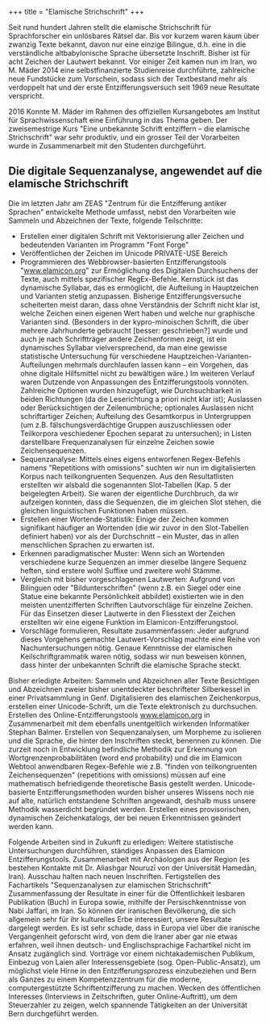 +++
title = "Elamische Strichschrift"
+++


Seit rund hundert Jahren stellt die elamische Strichschrift für Sprachforscher ein unlösbares Rätsel dar. Bis vor kurzem waren kaum über zwanzig Texte bekannt, davon nur eine einzige Bilingue, d.h. eine in die verständliche altbabylonische Sprache übersetzte Inschrift. Bisher ist für acht Zeichen der Lautwert bekannt. Vor einiger Zeit kamen nun im Iran, wo M. Mäder 2014 eine selbstfinanzierte Studienreise durchführte, zahlreiche neue Fundstücke zum Vorschein, sodass sich der Textbestand mehr als verdoppelt hat und der erste Entzifferungsversuch seit 1969 neue Resultate verspricht.

2016 Konnte M. Mäder im Rahmen des offiziellen Kursangebotes am Institut für Sprachwissenschaft eine Einführung in das Thema geben. Der zweisemestrige Kurs "Eine unbekannte Schrift entziffern – die elamische Strichschrift" war sehr produktiv, und ein grosser Teil der Vorarbeiten wurde in Zusammenarbeit mit den Studenten durchgeführt.

## Die digitale Sequenzanalyse, angewendet auf die elamische Strichschrift
Die im letzten Jahr am ZEAS "Zentrum für die Entzifferung antiker Sprachen" entwickelte Methode umfasst, nebst den Vorarbeiten wie Sammeln und Abzeichnen der Texte, folgende Teilschritte:
-  Erstellen einer  digitalen Schrift mit Vektorisierung aller Zeichen und bedeutenden Varianten im Programm "Font Forge"
-   Veröffentlichen der Zeichen im Unicode PRIVATE-USE Bereich
-  Programmieren des Webbrowser-basierten Entzifferungstools "www.elamicon.org" zur Ermöglichung des Digitalen Durchsuchens der Texte, auch mittels spezifischer RegEx-Befehle. Kernstück ist das dynamische Syllabar, das es ermöglicht, die Aufteilung in Hauptzeichen und Varianten stetig anzupassen. Bisherige Entzifferungsversuche scheiterten meist daran, dass ohne Verständnis der Schrift nicht klar ist, welche Zeichen einen eigenen Wert haben und welche nur graphische Varianten sind. (Besonders in der kypro-minoischen Schrift, die über mehrere Jahrhunderte  gebraucht [besser: geschrieben?] wurde und auch je nach Schriftträger andere Zeichenformen zeigt, ist ein dynamisches Syllabar vielversprechend, da man eine gewisse statistische Untersuchung für verschiedene Hauptzeichen-Varianten-Aufteilungen mehrmals durchlaufen lassen kann – ein Vorgehen, das ohne digitale Hilfsmittel nicht zu bewältigen wäre.)
Im weiteren Verlauf waren Dutzende von Anpassungen des Entzifferungstools vonnöten. Zahlreiche Optionen wurden hinzugefügt, wie Durchsuchbarkeit in beiden Richtungen (da die Leserichtung a priori nicht klar ist); Auslassen oder Berücksichtigen der Zeilenumbrüche; optionales Auslassen nicht schriftartiger Zeichen; Aufteilung des Gesamtkorpus in Untergruppen (um z.B. fälschungsverdächtige Gruppen auszuschliessen oder Teilkorpora veschiedener Epochen separat zu untersuchen); in Listen darstellbare Frequenzanalysen für einzelne Zeichen sowie Zeichensequenzen.
-  Sequenzanalyse: Mittels eines eigens entworfenen Regex-Befehls namens "Repetitions with omissions" suchten wir nun im digitalisierten Korpus nach teilkongruenten Sequenzen. Aus den Resultatlisten erstellten wir alsbald die sogenannten Slot-Tabellen (Kap. 5 der beigelegten Arbeit). Sie waren der eigentliche Durchbruch, da wir aufzeigen konnten, dass die Sequenzen, die im gleichen Slot stehen, die gleichen linguistischen Funktionen haben müssen.
-  Erstellen einer Wortende-Statistik: Einige der Zeichen kommen signifikant häufiger an Wortenden (die wir zuvor in den Slot-Tabellen definiert haben) vor als der Durchschnitt – ein Muster, das in allen menschlichen Sprachen zu erwarten ist.
-  Erkennen paradigmatischer Muster: Wenn sich an Wortenden verschiedene kurze Sequenzen an immer dieselbe längere Sequenz heften, sind erstere wohl Suffixe und zweitere wohl Stämme.
-  Vergleich mit bisher vorgeschlagenen Lautwerten: Aufgrund von Bilinguen oder "Bildunterschriften" (wenn z.B. ein Siegel oder eine Statue eine bekannte Persönlichkeit abbildet) existierten wie in den meisten unentzifferten Schriften Lautvorschläge für einzelne Zeichen. Für das Einsetzen dieser Lautwerte in den Fliesstext der Zeichen erstellten wir eine eigene Funktion im Elamicon-Entzifferungstool.
-  Vorschläge formulieren, Resultate zusammenfassen: Jeder aufgrund dieses Vorgehens gemachte Lautwert-Vorschlag machte eine Reihe von Nachuntersuchungen nötig. Genaue Kenntnisse der elamischen Keilschriftgrammatik waren nötig, sodass wir nun beweisen können, dass hinter der unbekannten Schrift die elamische Sprache steckt.

Bisher erledigte Arbeiten:
Sammeln und Abzeichnen aller Texte
Besichtigen und Abzeichnen zweier bisher unentdeckter beschrifteter Silberkessel in einer Privatsammlung in Genf.
Digitalisieren des elamischen Zeichenkorpus, erstellen einer Unicode-Schrift, um die Texte elektronisch zu durchsuchen.
Erstellen des Online-Entzifferungstools www.elamicon.org in Zusammenarbeit mit dem ebenfalls unentgeltlich wirkenden Informatiker Stephan Balmer.
Erstellen von Sequenzanalysen, um Morpheme zu isolieren und die Sprache, die hinter den Inschriften steckt, benennen zu können. Die zurzeit noch in Entwicklung befindliche Methodik zur Erkennung von Wortgrenzenprobabilitäten (word end probability) und die im Elamicon Webtool anwendbaren Regex-Befehle wie z.B. "finden von teilkongruenten Zeichensequenzen" (repetitions with omissions) müssen auf eine mathematisch befriedigende theoretische Basis gestellt werden. Unicode-basierte Entzifferungsmethoden wurden bisher unseres Wissens noch nie auf alte, natürlich entstandene Schriften angewandt, deshalb muss unsere Methodik wasserdicht begründet werden.
Erstellen eines provisorischen, dynamischen Zeichenkatalogs, der bei neuen Erkenntnissen geändert werden kann.

Folgende Arbeiten sind in Zukunft zu erledigen:
Weitere statistische Untersuchungen durchführen, ständiges Anpassen des Elamicon Entzifferungstools.
Zusammenarbeit mit Archäologen aus der Region (es bestehen Kontakte mit Dr. Aliashgar Nouruzī von der Universität Hamedān, Iran).
Ausschau halten nach neuen Inschriften.
Fertigstellen des Fachartikels "Sequenzanalysen zur elamischen Strichschrift"
Zusammenfassung der Resultate in einer für die Öffentlichkeit lesbaren Publikation (Buch) in Europa sowie, mithilfe der Persischkenntnisse von Nabi Jaffari, im Iran. So können der iranischen Bevölkerung, die sich allgemein sehr für ihr kulturelles Erbe interessiert, unsere Resultate dargelegt werden. Es ist sehr schade, dass in Europa viel über die iranische Vergangenheit geforscht wird, von dem die Iraner aber gar nie etwas erfahren, weil ihnen deutsch- und Englischsprachige Fachartikel nicht im Ansatz zugänglich sind.
Vorträge vor einem nichtakademischen Publikum, Einbezug von Laien aller Interessensgebiete (sog. Open-Public-Ansatz), um möglichst viele Hirne in den Entzifferungsprozess einzubeziehen und Bern als Ganzes zu einem Kompetenzzentrum für die moderne, computergestützte Schriftentzifferung zu machen.
Wecken des öffentlichen Interesses (Interviews in Zeitschriften, guter Online-Auftritt), um dem Steuerzahler zu zeigen, welch spannende Tätigkeiten an der Universität Bern durchgeführt werden.
